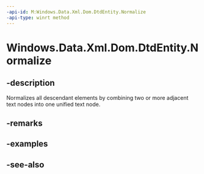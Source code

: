 ```yaml
---
-api-id: M:Windows.Data.Xml.Dom.DtdEntity.Normalize
-api-type: winrt method
---
```


<!-- Method syntax
public void Normalize()
-->

# Windows.Data.Xml.Dom.DtdEntity.Normalize

## -description
Normalizes all descendant elements by combining two or more adjacent text nodes into one unified text node.

## -remarks

## -examples

## -see-also
